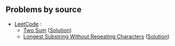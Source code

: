 ## Problems by source

- [LeetCode](https://leetcode.com)  :
  - [Two Sum](https://leetcode.com/problems/two-sum/) ([Solution](two_sum.py))  
  - [Longest Substring Without Repeating Characters](https://leetcode.com/problems/longest-substring-without-repeating-characters/) ([Solution](solutions/longest_substring.py))  

